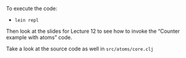 To execute the code:

* `lein repl`

Then look at the slides for Lecture 12 to see how to invoke the
<q>Counter example with atoms</q> code.

Take a look at the source code as well in `src/atoms/core.clj`
